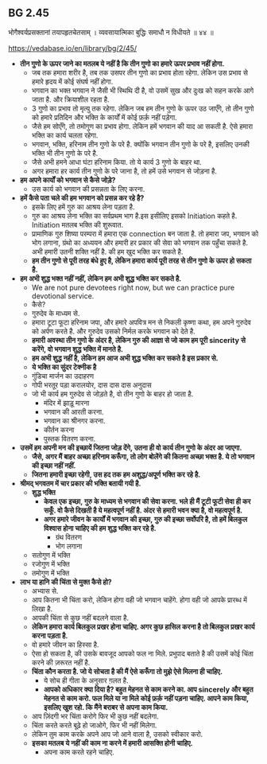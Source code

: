 ## BG 2.45

भोगैश्वर्यप्रसक्तानां तयापहृतचेतसाम् ।
व्यवसायात्मिका बुद्धिः समाधौ न विधीयते ॥ ४४ ॥

https://vedabase.io/en/library/bg/2/45/

* **तीन गुणो के ऊपर जाने का मतलब ये नहीं है कि तीन गुणो का हमारे ऊपर प्रभाव नहीं होगा.**
    * जब तक हमारा शरीर है, तब तक उसपर तीन गुणो का प्रभाव होता रहेगा. लेकिन उस प्रभाव से हमारे हृदय में कोई संघर्ष नहीं होगा.
    * भगवान का भक्त भगवान  ने जैसी भी स्थिथि दी है, वो उसमें सुख और दुःख को सहन करके आगे जाता है. और क्रियाशील रहता है.
    * 3 गुणो का प्रभाव तो मृत्यु तक रहेगा. लेकिन जब हम तीन गुणो के ऊपर उठ जाएँगे, तो तीन गुणो को हमारे प्रतिदिन और भक्ति के कार्यों में कोई फ़र्क़ नहीं पड़ेगा.
    * जैसे हम सोएँगे, तो तमोगुण का प्रभाव होगा. लेकिन हमें भगवान की याद आ सकती है. ऐसे हमारा भक्ति का कार्य चलता रहेगा.
    * भगवान, भक्ति, हरिनाम तीन गुणो के परे है. क्योंकि भगवान तीन गुणो के परे है, इसलिए उनकी भक्ति भी तीन गुणो के परे है.
    * जैसे अभी हमने आधा घंटा हरिनाम  किया. तो ये कार्य 3 गुणो के बाहर था.
    * अगर हमारा हर कार्य तीन गुणो के परे जाना है, तो हमें उसे भगवान से जोड़ना है.
* **हम अपने कार्यों को भगवान से कैसे जोड़े?**
    * उस कार्य को भगवान की प्रसन्नता के लिए करना.
* **हमें कैसे पता चले की हम भगवान को प्रसन्न कर रहे है?**
    * इसके लिए हमें गुरु का आश्रय लेना पड़ता है.
    * गुरु का आश्रय लेना भक्ति का सर्वप्रथम भाग है.इस इसीलिए इसको Initiation कहते है. Initiation मतलब भक्ति की शुरूवात.
    * प्रामाणिक गुरु शिष्या परम्परा में हमारा एक connection बन जाता है. तो हमारा जप, भगवान को भोग लगाना, ग्रंथो का अध्ययन और हमारी हर प्रकार की सेवा को भगवान तक पहुँचा सकते है. अभी हमारी उतनी शक्ति नहीं है. की हम खुद भक्ति कर सकते है.
    * **हम तीन गुणो से पूरी तरह बंधे हुए है, लेकिन हमारा कार्य पूरी तरह से तीन गुणो के ऊपर हो सकता है.**
* **हम अभी शुद्ध भक्त नहीं नहीं, लेकिन हम अभी शुद्ध भक्ति कर सकते है.**
    * We are not pure devotees right now, but we can practice pure devotional service.
    * कैसे?
    * गुरुदेव के माध्यम से.
    * हमारा टूटा फूटा हरिनाम जपा, और हमारे अपवित्र मन से निकली कृष्णा कथा, हम अपने गुरुदेव को अर्पण करते है. और गुरुदेव उसको निर्मल करके भगवान को देते है.
    * **हमारी अवस्था तीन गुणो के अंदर है, लेकिन गुरु की आज्ञा से जो काम हम पूरी sincerity से करेंगे, वो भगवान शुद्ध भक्ति में मानते है.**
    * **हम अभी शुद्ध नहीं है, लेकिन हम आज अभी शुद्ध भक्ति कर सकते है इस प्रकार से.** 
    * **ये भक्ति का सुंदर टेक्नीक है**
    * गुंडिचा मार्जन का उदाहरण
    * गोपी भरतूर पड़ा करालयोर, दास दास दास अनुदास
    * जो भी कार्य हम गुरुदेव से जोड़ते है, वो तीन गुणो के बाहर हो जाता है.
        * मंदिर में झाड़ू मारना 
        * भगवान की आरती करना.
        * भगवान का श्रीनगर करना. 
        * कीर्तन करना 
        * पुस्तक वितरण करना.
* **उसमें हम अपनी मन की इच्छायें जितना जोड़ देंगे, उतना ही वो कार्य तीन गुणो के अंदर आ जाएगा.**
    * **जैसे, अगर मैं बाहर अच्छा हरिनाम करूँगा, तो लोग बोलेंगे की कितना अच्छा भक्त है. ये तो भगवान की इच्छा नहीं नहीं.**
    * **जितना हमारी इच्छा रहेगी, उस हद तक हम अशुद्ध/अपूर्ण भक्ति कर रहे है.**
* **श्रीमद् भगवतम में चार प्रकार की भक्ति बतायी गयी है.**
    * **शुद्ध भक्ति**
        * **केवल एक इच्छा, गुरु के माध्यम से भगवान की सेवा करना. भले ही मैं टूटी फूटी सेवा ही कर सकूँ. वो कैसे दिखती है ये महत्वपूर्ण नहीं है. अंदर से हमारी भवन क्या है, वो महत्वपूर्ण है.**
        * **अगर हमारे जीवन के कार्यों में भगवान की इच्छा, गुरु की इच्छा सर्वोपरि है, तो हमें बिलकुल विश्वास होना चाहिए की हम शुद्ध भक्ति कर रहे है.**
            * ग्रंथ वितरण 
            * भोग लगाना 
    * सतोगुण में भक्ति 
    * रजोगुण में भक्ति 
    * तमोगुण में भक्ति 
* **लाभ या हानि की चिंता से मुक्त कैसे हो?**
    * अभ्यास से.
    * आप कितना भी चिंता करो, लेकिन होगा वही जो भगवान चाहेंगे. होगा वही जो आपके प्रारब्ध में लिखा है.
    * आपकी चिंता से कुछ नहीं बदलने वाला है.
    * **लेकिन हमारा कार्य बिलकुल प्रखर होना चाहिए. अगर कुछ हासिल करना है तो बिलकुल प्रखर कार्य करना पड़ता है.**
    * वो हमारे जीवन का हिस्सा है.
    * ऐसा हो सकता है, की उसके बावजूद आपको फल ना मिले. प्रभुपाद बताते है की उसमें कोई चिंता करने की ज़रूरत नहीं है.
    * **चिंता कौन करता है. जो ये सोचता है की मैं ऐसे करूँगा तो मुझे ऐसे मिलना ही चाहिए.**
        * ये सोच ही गीता के अनुसार ग़लत है.
        * **आपको अधिकार क्या दिया है? बहुत मेहनत से काम करने का. आप sincerely और बहुत मेहनत से काम करो. फल मिले या ना मिले कोई फ़र्क़ नहीं पड़ना चाहिए. आपने काम किया, इसलिए खुश रहो. कि मैंने बराबर से अपना काम किया.**
    * आप ज़िंदगी भर चिंता करोगे फिर भी कुछ नहीं बदलेगा.
    * चिंता करते करते बूढ़े हो जाओगे, फिर भी नहीं मिलेगा.
    * लेकिन तुम काम करके अपने आप जो आने वाला है, उसको स्वीकार करो.
    * **इसका मतलब ये नहीं की काम ना करने में हमारी आसक्ति होनी चाहिए.**
        * अपना काम करते रहने चाहिए.
        
    
  
